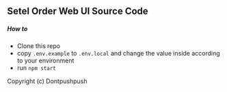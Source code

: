 ## Setel Order Web UI Source Code

##### How to
- Clone this repo
- copy `.env.example` to `.env.local` and change the value inside according to your environment
- run `npm start`

Copyright (c) Dontpushpush